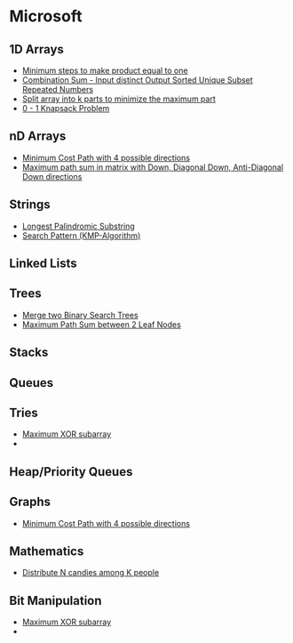 # Microsoft

## 1D Arrays

* [Minimum steps to make product equal to one](../problem-solutions/1d-array-problems/minimum-steps-to-make-product-of-array-elements-equal-to-one.md)
* [Combination Sum - Input distinct Output Sorted Unique Subset Repeated Numbers](../problem-solutions/1d-array-problems/combination-sum-input-distinct-output-unique-subset-repeated-numbers.md)
* [Split array into k parts to minimize the maximum part](../problem-solutions/1d-array-problems/split-array-into-k-parts-to-minimize-the-maximum-part.md)
* [0 - 1 Knapsack Problem](../problem-solutions/1d-array-problems/0-1-knapsack-problem.md)

## nD Arrays

* [Minimum Cost Path with 4 possible directions](../problem-solutions/2d-array-problems/minimum-cost-path-with-4-possible-directions.md)
* [Maximum path sum in matrix with Down, Diagonal Down, Anti-Diagonal Down directions](../problem-solutions/2d-array-problems/maximum-path-sum-in-matrix-with-down-diagonal-down-anti-diagonal-down-directions.md)

## Strings

* [Longest Palindromic Substring](../problem-solutions/string-problems/longest-palindromic-substring.md)
* [Search Pattern \(KMP-Algorithm\)](../problem-solutions/string-problems/search-pattern-kmp-algorithm.md)

## Linked Lists

## Trees

* [Merge two Binary Search Trees](../problem-solutions/tree-problems/merge-two-binary-search-trees.md)
* [Maximum Path Sum between 2 Leaf Nodes](../problem-solutions/tree-problems/maximum-path-sum-between-2-leaf-nodes.md)

## Stacks

## Queues

## Tries

* [Maximum XOR subarray](../problem-solutions/bit-manipulation-problems/maximum-xor-subarray.md)
* 
## Heap/Priority Queues

## Graphs

* [Minimum Cost Path with 4 possible directions](../problem-solutions/2d-array-problems/minimum-cost-path-with-4-possible-directions.md)

## Mathematics

* [Distribute N candies among K people](../problem-solutions/mathematics-problems/distribute-n-candies-among-k-people.md)

## Bit Manipulation

* [Maximum XOR subarray](../problem-solutions/bit-manipulation-problems/maximum-xor-subarray.md)
* 




